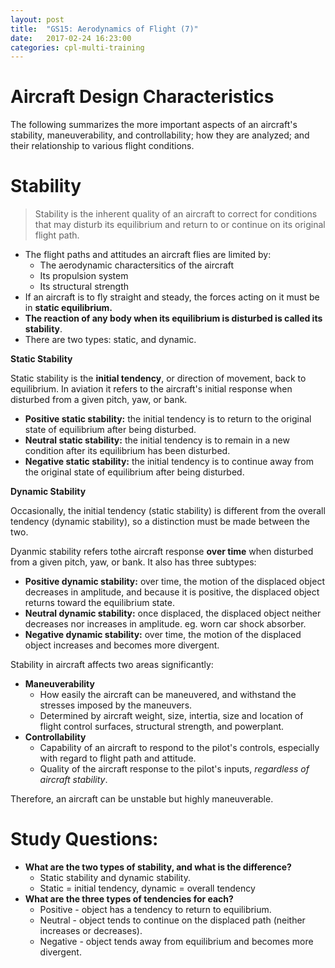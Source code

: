 ```yaml
---
layout: post
title:  "GS15: Aerodynamics of Flight (7)"
date:   2017-02-24 16:23:00
categories: cpl-multi-training
---
```


# Aircraft Design Characteristics

The following summarizes the more important aspects of an aircraft's stability,
maneuverability, and controllability; how they are analyzed; and their
relationship to various flight conditions.

# Stability

 > Stability is the inherent quality of an aircraft to correct for conditions
 > that may disturb its equilibrium and return to or continue on its original
 > flight path.

 * The flight paths and attitudes an aircraft flies are limited by:
    * The aerodynamic charactersitics of the aircraft
    * Its propulsion system
    * Its structural strength
 * If an aircraft is to fly straight and steady, the forces acting on it must
   be in **static equilibrium.**
 * **The reaction of any body when its equilibrium is disturbed is called
   its stability**.
 * There are two types: static, and dynamic.

**Static Stability**

Static stability is the **initial tendency**, or direction of movement, back
to equilibrium. In aviation it refers to the aircraft's initial response when
disturbed from a given pitch, yaw, or bank.

 * **Positive static stability:** the initial tendency is to return to the
   original state of equilibrium after being disturbed.
 * **Neutral static stability:** the initial tendency is to remain in a new
   condition after its equilibrium has been disturbed.
 * **Negative static stability:** the initial tendency is to continue away
   from the original state of equilibrium after being disturbed.

**Dynamic Stability**

Occasionally, the initial tendency (static stability) is different from the
overall tendency (dynamic stability), so a distinction must be made between
the two.

Dyanmic stability refers tothe aircraft response **over time** when disturbed
from a given pitch, yaw, or bank. It also has three subtypes:

 * **Positive dynamic stability:** over time, the motion of the displaced
   object decreases in amplitude, and because it is positive, the displaced
   object returns toward the equilibrium state.
 * **Neutral dynamic stability:** once displaced, the displaced object
   neither decreases nor increases in amplitude. eg. worn car shock absorber.
 * **Negative dynamic stability:** over time, the motion of the displaced
   object increases and becomes more divergent.

Stability in aircraft affects two areas significantly:

 * **Maneuverability**
    * How easily the aircraft can be maneuvered, and withstand the stresses
      imposed by the maneuvers.
    * Determined by aircraft weight, size, intertia, size and location of
      flight control surfaces, structural strength, and powerplant.
 * **Controllability**
    * Capability of an aircraft to respond to the pilot's controls,
      especially with regard to flight path and attitude.
    * Quality of the aircraft response to the pilot's inputs, *regardless
      of aircraft stability*.

Therefore, an aircraft can be unstable but highly maneuverable.

# **Study Questions:**

 * **What are the two types of stability, and what is the difference?**
    * Static stability and dynamic stability.
    * Static = initial tendency, dynamic = overall tendency
 * **What are the three types of tendencies for each?**
    * Positive - object has a tendency to return to equilibrium.
    * Neutral - object tends to continue on the displaced path (neither
      increases or decreases).
    * Negative - object tends away from equilibrium and becomes more
      divergent.
